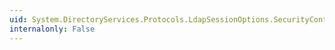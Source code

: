 ```yaml
---
uid: System.DirectoryServices.Protocols.LdapSessionOptions.SecurityContext
internalonly: False
---
```

